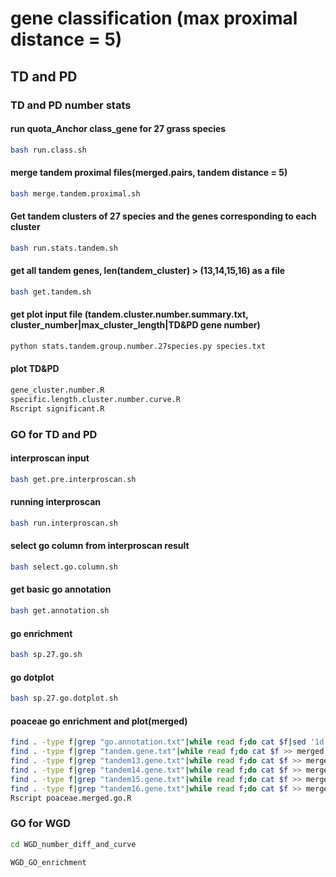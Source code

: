 # gene classification (max proximal distance = 5)

## TD and PD

### TD and PD number stats

#### run quota_Anchor class_gene for 27 grass species

```bash
bash run.class.sh
```

#### merge tandem proximal files(merged.pairs, tandem distance = 5)

```bash
bash merge.tandem.proximal.sh
```

#### Get tandem clusters of 27 species and the genes corresponding to each cluster

```bash
bash run.stats.tandem.sh
```

#### get all tandem genes, len(tandem_cluster) > (13,14,15,16) as a file

```bash
bash get.tandem.sh
```

#### get plot input file (tandem.cluster.number.summary.txt, cluster_number|max_cluster_length|TD&PD gene number)

```bash
python stats.tandem.group.number.27species.py species.txt
```

#### plot TD&PD

```bash
gene_cluster.number.R
specific.length.cluster.number.curve.R
Rscript significant.R
```

### GO for TD and PD

#### interproscan input

```bash
bash get.pre.interproscan.sh
```

#### running interproscan

```bash
bash run.interproscan.sh
```

#### select go column from interproscan result

```bash
bash select.go.column.sh
```

#### get basic go annotation

```bash
bash get.annotation.sh
```

#### go enrichment

```bash
bash sp.27.go.sh
```

#### go dotplot

```bash
bash sp.27.go.dotplot.sh
```

#### poaceae go enrichment and plot(merged)

```bash
find . -type f|grep "go.annotation.txt"|while read f;do cat $f|sed '1d' >> merged.annotation.txt;done
find . -type f|grep "tandem.gene.txt"|while read f;do cat $f >> merged.tandem.txt;done
find . -type f|grep "tandem13.gene.txt"|while read f;do cat $f >> merged.tandem13.txt;done
find . -type f|grep "tandem14.gene.txt"|while read f;do cat $f >> merged.tandem14.txt;done
find . -type f|grep "tandem15.gene.txt"|while read f;do cat $f >> merged.tandem15.txt;done
find . -type f|grep "tandem16.gene.txt"|while read f;do cat $f >> merged.tandem16.txt;done
Rscript poaceae.merged.go.R
```

### GO for WGD

```bash
cd WGD_number_diff_and_curve
```

```bash
WGD_GO_enrichment
```